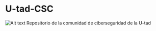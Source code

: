 # U-tad-CSC
![Alt text](./boo.png "a title")
Repositorio de la comunidad de ciberseguridad de la U-tad
